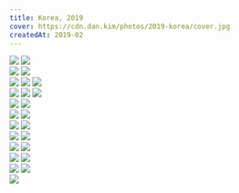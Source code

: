 ```yaml
---
title: Korea, 2019
cover: https://cdn.dan.kim/photos/2019-korea/cover.jpg
createdAt: 2019-02
---
```


<div class="photorow-2">
  <img src="https://cdn.dan.kim/photos/2019-korea/0001.jpg" class="lazyload">
  <img src="https://cdn.dan.kim/photos/2019-korea/0002.jpg" class="lazyload">
</div>

<div class="photorow-2">
  <img src="https://cdn.dan.kim/photos/2019-korea/0003.jpg" class="lazyload">
  <img src="https://cdn.dan.kim/photos/2019-korea/0004.jpg" class="lazyload">
</div>

<div class="photorow-3">
  <img src="https://cdn.dan.kim/photos/2019-korea/0005.jpg" class="lazyload">
  <img src="https://cdn.dan.kim/photos/2019-korea/0006.jpg" class="lazyload">
  <img src="https://cdn.dan.kim/photos/2019-korea/0007.jpg" class="lazyload">
</div>

<div class="photorow-3">
  <img src="https://cdn.dan.kim/photos/2019-korea/0008.jpg" class="lazyload">
  <img src="https://cdn.dan.kim/photos/2019-korea/0009.jpg" class="lazyload">
  <img src="https://cdn.dan.kim/photos/2019-korea/0010.jpg" class="lazyload">
</div>

<img src="https://cdn.dan.kim/photos/2019-korea/0011.jpg" class="lazyload">
<img src="https://cdn.dan.kim/photos/2019-korea/0012.jpg" class="lazyload">

<div class="photorow-2">
  <img src="https://cdn.dan.kim/photos/2019-korea/0013.jpg" class="lazyload">
  <img src="https://cdn.dan.kim/photos/2019-korea/0016.jpg" class="lazyload">
</div>

<img src="https://cdn.dan.kim/photos/2019-korea/0014.jpg" class="lazyload">
<img src="https://cdn.dan.kim/photos/2019-korea/0015.jpg" class="lazyload">

<div class="photorow-2">
  <img src="https://cdn.dan.kim/photos/2019-korea/0017.jpg" class="lazyload">
  <img src="https://cdn.dan.kim/photos/2019-korea/0018.jpg" class="lazyload">
</div>

<div class="photorow-2">
  <img src="https://cdn.dan.kim/photos/2019-korea/0019.jpg" class="lazyload">
  <img src="https://cdn.dan.kim/photos/2019-korea/0020.jpg" class="lazyload">
</div>

<div class="photorow-2">
  <img src="https://cdn.dan.kim/photos/2019-korea/0021.jpg" class="lazyload">
  <img src="https://cdn.dan.kim/photos/2019-korea/0022.jpg" class="lazyload">
</div>

<div class="photorow-2">
  <img src="https://cdn.dan.kim/photos/2019-korea/0023.jpg" class="lazyload">
  <img src="https://cdn.dan.kim/photos/2019-korea/0024.jpg" class="lazyload">
</div>

<img src="https://cdn.dan.kim/photos/2019-korea/0025.jpg" class="lazyload">
